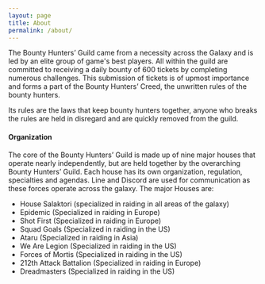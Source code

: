 ```yaml
---
layout: page
title: About
permalink: /about/
---
```

The Bounty Hunters’ Guild came from a necessity across the Galaxy and is led by an elite group of game's best players. All within the guild are committed to receiving a daily bounty of 600 tickets by completing numerous challenges. This submission of tickets is of upmost importance and forms a part of the Bounty Hunters’ Creed, the unwritten rules of the bounty hunters. 

Its rules are the laws that keep bounty hunters together, anyone who breaks the rules are held in disregard and are quickly removed from the guild.

#### Organization

The core of the Bounty Hunters’ Guild is made up of nine major houses that operate nearly independently, but are held together by the overarching Bounty Hunters’ Guild. Each house has its own organization, regulation, specialties and agendas. Line and Discord are used for communication as these forces operate across the galaxy. The major Houses are:

* House Salaktori (specialized in raiding in all areas of the galaxy)
* Epidemic (Specialized in raiding in Europe)
* Shot First (Specialized in raiding in Europe)
* Squad Goals (Specialized in raiding in the US)
* Ataru (Specialized in raiding in Asia)
* We Are Legion (Specialized in raiding in the US)
* Forces of Mortis (Specialized in raiding in the US)
* 212th Attack Battalion (Specialized in raiding in Europe)
* Dreadmasters (Specialized in raiding in the US)
